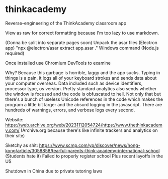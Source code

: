 # thinkacademy
Reverse-engineering of the ThinkAcademy classroom app

View as raw for correct formatting because I'm too lazy to use markdown.

(Gonna be split into separate pages soon)
Unpack the asar files (Electron app)
"npx @electron/asar extract app.asar ."
Windows command (Node.js required)

Once installed use Chromium DevTools to examine

Why? Because this garbage is horrible, laggy and the app sucks.
Typing in things is a pain, it logs all of your keyboard strokes and sends data about your computer overseas.
Data included such as device identifiers, processor type, os version. Pretty standard analytics also sends
whether the window is focused and the code is obfuscated to hell. Not only that but there's a bunch of useless
Unicode references in the code which makes the program a little bit larger and the absurd logging in the javascript.
There are hundreds of warnings, errors, and verbose logs every second.

Website: https://web.archive.org/web/20231112054724/https://www.thethinkacademy.com/
(Archive.org because there's like infinite trackers and analytics on their site)

Sketchy as shit:
https://www.scmp.com/yp/discover/news/hong-kong/article/3058858/tearful-parents-think-academy-international-school
(Students hate it)
Failed to properly register school
Plus recent layoffs in the US

Shutdown in China due to private tutoring laws

